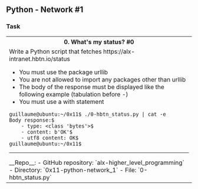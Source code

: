 ## Python - Network #1
### Task
<table>
 <tr>
  <th>0. What's my status? #0 </th>
 </tr>
 <tr>
  <td>
Write a Python script that fetches https://alx-intranet.hbtn.io/status

- You must use the package urllib
- You are not allowed to import any packages other than urllib
- The body of the response must be displayed like the following example (tabulation before -)
- You must use a with statement
```
guillaume@ubuntu:~/0x11$ ./0-hbtn_status.py | cat -e
Body response:$
    - type: <class 'bytes'>$
    - content: b'OK'$
    - utf8 content: OK$
guillaume@ubuntu:~/0x11$
```
<hr>
__Repo__:
- GitHub repository: `alx-higher_level_programming`
- Directory: `0x11-python-network_1`
- File: `0-hbtn_status.py`
  </td>
 </tr>
</table>
